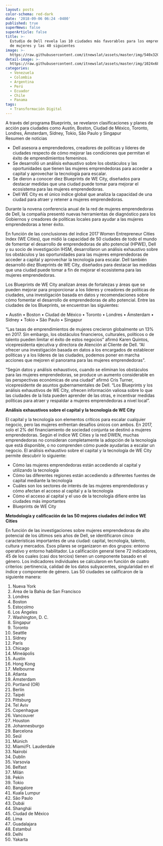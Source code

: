 ```yaml
---
layout: posts
color-schema: red-dark
date: '2018-09-06 06:24 -0400'
published: true
superNews: false
superArticle: false
title: >-
  Estudio de Dell revela las 10 ciudades más favorables para los emprendimientos
  de mujeres y las 40 siguientes
image: >-
  https://raw.githubusercontent.com/itnewslat/assets/master/img/540x320/Mujeres-trabajadoras-p.jpg
detail-image: >-
  https://raw.githubusercontent.com/itnewslat/assets/master/img/1024x680/Mujeres-trabajadoras-g.jpg
categories:
  - Venezuela
  - Colombia
  - Argentina
  - Perú
  - Ecuador
  - Chile
  - Panama
tags:
  - Transformación Digital
---
```

A través del programa Blueprints, se revelaron clasificaciones y planes de acción para ciudades como Austin, Boston, Ciudad de México, Toronto, Londres, Ámsterdam, Sídney, Tokio, São Paulo y Singapur  
Resumen de noticias

- Dell asesora a emprendedores, creadores de políticas y líderes de ciudades respecto de cómo mejorar las condiciones que permitan el éxito de emprendimientos femeninos. 
- Se desarrolló un análisis exhaustivo sobre los obstáculos y las oportunidades que tienen las mujeres emprendedoras para acceder a capital y aprovechar la tecnología para escalar. 
- Se dieron a conocer diez Blueprints de WE City, diseñados para destacar medidas que una ciudad puede tomar para mejorar el ecosistema para las mujeres emprendedoras.
- Dell WE City es el único índice global que analiza la capacidad de una ciudad para atraer y retener a mujeres emprendedoras.

Durante la novena conferencia anual de la red de mujeres emprendedoras de Dell, la compañía presentó nuevas herramientas de diagnóstico para los Gobiernos y creadores de políticas locales para ayudar a las mujeres emprendedoras a tener éxito. 

En función de las conclusiones del índice 2017 Women Entrepreneur Cities Index (WE Cities), que midió la capacidad de 50 ciudades de todo el mundo de fomentar el desarrollo de emprendedoras de alto potencial (HPWE), Dell y su socio de investigación IHSM, desarrollaron un análisis exhaustivo sobre los obstáculos y las oportunidades para las mujeres emprendedoras de acceder a capital y aprovechar la tecnología para escalar. Dell también desarrolló diez Blueprints de WE City, diseñados para destacar las medidas que una ciudad puede tomar a fin de mejorar el ecosistema para las mujeres emprendedoras. 

Los Blueprints de WE City analizan áreas de fortalezas y áreas que se pueden mejorar para proporcionar a los líderes y creadores de políticas de ciudades, una investigación basada en datos y recomendaciones sobre cómo fomentar el desarrollo de emprendedoras de alto potencial. Entre las ciudades de los Blueprints, se encuentran las siguientes:

•	Austin
•	Boston
•	Ciudad de México
•	Toronto
•	Londres
•	Ámsterdam
•	Sídney
•	Tokio
•	São Paulo
•	Singapur

“Las tasas de emprendimientos de mujeres crecieron globalmente un 13% en 2017. Sin embargo, los obstáculos financieros, culturales, políticos o de talento pueden limitar el éxito de estos negocios” afirmó Karen Quintos, vicepresidenta ejecutiva y directora de Atención al Cliente de Dell. “Al ofrecer una investigación basada en datos a los encargados de establecer políticas y a los líderes de las ciudades, podemos poner en marcha acciones que mejoren el panorama para las mujeres emprendedoras".

“Según datos y análisis exhaustivos, cuando se eliminan los obstáculos para las mujeres emprendedoras, se produce un aumento considerable en las perspectivas económicas de una ciudad” afirmó Cris Turner, vicepresidente de asuntos gubernamentales de Dell. “Los Blueprints y los análisis exhaustivos de WE City, ofrecen información valiosa sobre lo que las ciudades de la lista pueden aprender de las otras, e incentivar medidas políticas para atraer y respaldar a mujeres emprendedoras a nivel local”.

**Análisis exhaustivos sobre el capital y la tecnología de WE City**

El capital y la tecnología son elementos críticos para escalar cualquier negocio, pero las mujeres enfrentan desafíos únicos con ambos. En 2017, solo el 2% del financiamiento de sociedad conjunta se destinó a mujeres emprendedoras. Según el índice WE Cities y la red DWEN, muchas emprendedoras no consideran completamente la adopción de la tecnología que está disponible, o no comprenden cómo puede ayudarlas a escalar un negocio. El análisis exhaustivo sobre el capital y la tecnología de WE City permite descubrir lo siguiente:

- Cómo las mujeres emprendedoras están accediendo al capital y utilizando la tecnología
- Cómo las diferentes regiones están accediendo a diferentes fuentes de capital mediante la tecnología
- Cuáles son los sectores de interés de las mujeres emprendedoras y cómo afectan el acceso al capital y a la tecnología
- Cómo el acceso al capital y el uso de la tecnología difiere entre las ciudades más importantes
- Blueprints de WE City

**Metodología y calificación de las 50 mejores ciudades del índice WE Cities**

En función de las investigaciones sobre mujeres emprendedoras de alto potencial de los últimos seis años de Dell, se identificaron cinco características importantes de una ciudad: capital, tecnología, talento, cultura y mercados. Esos pilares se organizaron en dos grupos: entorno operativo y entorno habilitador. La calificación general tiene 72 indicadores, 45 de los cuales (casi dos tercios) tienen un componente basado en el género. Los indicadores individuales se calcularon en función de cuatro criterios: pertinencia, calidad de los datos subyacentes, singularidad en el índice y componente de género. Las 50 ciudades se calificaron de la siguiente manera:

1.	Nueva York
2.	Área de la Bahía de San Francisco
3.	Londres
4.	Boston
5.	Estocolmo
6.	Los Ángeles
7.	Washington, D. C.
8.	Singapur
9.	Toronto
10.	Seattle
11.	Sídney
12.	París
13.	Chicago
14.	Mineápolis 
15.	Austin
16.	Hong Kong
17.	Melbourne
18.	Atlanta
19.	Ámsterdam
20.	Portland (OR)
21.	Berlín
22.	Taipéi
23.	Pittsburg
24.	Tel Aviv
25.	Copenhague
26.	Vancouver
27.	Houston
28.	Johannesburgo
29.	Barcelona
30.	Seúl
31.	Múnich
32.	Miami/Ft. Lauderdale
33.	Nairobi 
34.	Dublín
35.	Varsovia
36.	Belfast
37.	Milán
38.	Pekín
39.	Tokio
40.	Bangalore
41.	Kuala Lumpur 
42.	São Paulo
43.	Dubái
44.	Shanghái
45.	Ciudad de México
46.	Lima
47.	Guadalajara 
48.	Estambul
49.	Delhi
50.	Yakarta
